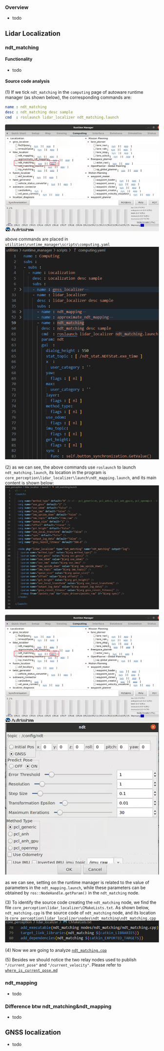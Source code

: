 ### Overview

- todo

## Lidar Localization

### ndt_matching

#### Functionality

- todo

#### Source code analysis

(1) If we tick `ndt_matching` in the `computing` page of autoware runtime manager (as shown below), the corresponding commands are:

```yaml
name : ndt_matching
desc : ndt_matching desc sample
cmd  : roslaunch lidar_localizer ndt_matching.launch
```

![image](doc/runtime_manager-computing.png)

above commands are placed in `utilities\runtime_manager\scripts\computing.yaml`
![image](doc/ndt_matching_in_computing_yaml.png)

(2) as we can see, the above commands use `roslaunch` to launch `ndt_matching.launch`, its location in the program is `core_perception\lidar_localizer\launch\ndt_mapping.launch`, and its main content is shown below:
![image](doc/ndt_mapping.launch.png)

![image](doc/runtime_manager-computing.png)
![image](doc/runtime_manager-computing-ndt.png)

as we can see, setting on the runtime manager is related to the value of parameters in the `ndt_mapping.launch`, while these parameters can be obtained by `ros::NodeHandle.getParam()` in the `ndt_matching` node.

(3) To identify the source code creating the `ndt_matching` node, we find the file `core_perception\lidar_localizer\CMakeLists.txt`. As shown below, `ndt_matching.cpp` is the source code of `ndt_matching` node, and its location is `core_perception\lidar_localizer\nodes\ndt_matching\ndt_matching.cpp`
![image](doc/core_perception-lidar_localizer-CMakeLists.png)

(4) Now we are going to analyze [`ndt_matching.cpp`](ndt_matching.md)

(5) Besides we should notice the two relay nodes used to publish `"/current_pose"` and `"/current_velocity"`. Please refer to [`where_is_current_pose.md`](where_is_current_pose.md)

### ndt_mapping

- todo

### Difference btw ndt_matching&ndt_mapping

- todo

## GNSS localization

- todo
